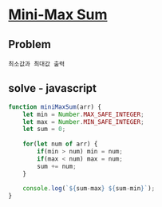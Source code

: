 # [Mini-Max Sum](https://www.hackerrank.com/challenges/mini-max-sum/problem)
## Problem
```
최소값과 최대값 출력
```

## solve - javascript
```javascript
function miniMaxSum(arr) {
    let min = Number.MAX_SAFE_INTEGER;
    let max = Number.MIN_SAFE_INTEGER;
    let sum = 0;
    
    for(let num of arr) {
        if(min > num) min = num;
        if(max < num) max = num;
        sum += num;
    }
    
    console.log(`${sum-max} ${sum-min}`);
}
```

